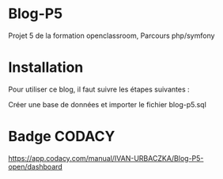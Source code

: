 # Blog-P5
 Projet 5 de la formation openclassroom, Parcours php/symfony

# Installation

Pour utiliser ce blog, il faut suivre les étapes suivantes :

Créer une base de données et importer le fichier blog-p5.sql 

# Badge CODACY

https://app.codacy.com/manual/IVAN-URBACZKA/Blog-P5-open/dashboard
